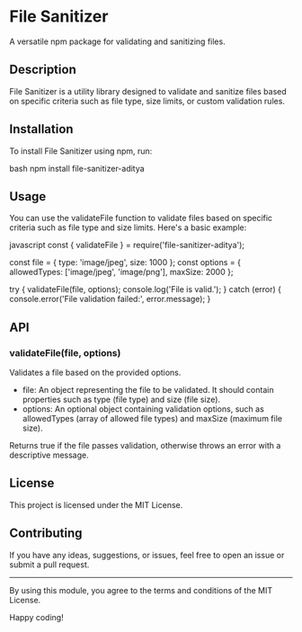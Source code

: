 # File Sanitizer

A versatile npm package for validating and sanitizing files.

## Description

File Sanitizer is a utility library designed to validate and sanitize files based on specific criteria such as file type, size limits, or custom validation rules.

## Installation

To install File Sanitizer using npm, run:

bash
npm install file-sanitizer-aditya


## Usage

You can use the validateFile function to validate files based on specific criteria such as file type and size limits. Here's a basic example:

javascript
const { validateFile } = require('file-sanitizer-aditya');

const file = { type: 'image/jpeg', size: 1000 };
const options = { allowedTypes: ['image/jpeg', 'image/png'], maxSize: 2000 };

try {
  validateFile(file, options);
  console.log('File is valid.');
} catch (error) {
  console.error('File validation failed:', error.message);
}


## API

### validateFile(file, options)

Validates a file based on the provided options.

- file: An object representing the file to be validated. It should contain properties such as type (file type) and size (file size).
- options: An optional object containing validation options, such as allowedTypes (array of allowed file types) and maxSize (maximum file size).

Returns true if the file passes validation, otherwise throws an error with a descriptive message.

## License

This project is licensed under the MIT License.

## Contributing

If you have any ideas, suggestions, or issues, feel free to open an issue or submit a pull request.

---

By using this module, you agree to the terms and conditions of the MIT License.

Happy coding!